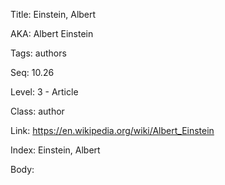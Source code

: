 Title: Einstein, Albert 

AKA: Albert Einstein 

Tags: authors 

Seq: 10.26 

Level: 3 - Article

Class: author 

Link: https://en.wikipedia.org/wiki/Albert_Einstein  

Index: Einstein, Albert 

Body:  

